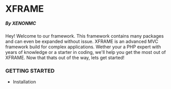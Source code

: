 # XFRAME
##### By XENONMC

Hey!  Welcome to our framework.  This framework contains many packages and can even be expanded without issue.  XFRAME is an advanced MVC framework build for complex applications.  Wether your a PHP expert with years of knowledge or a starter in coding, we'll help you get the most out of XFRAME.  Now that thats out of the way, lets get started!

### GETTING STARTED

  - Installation
